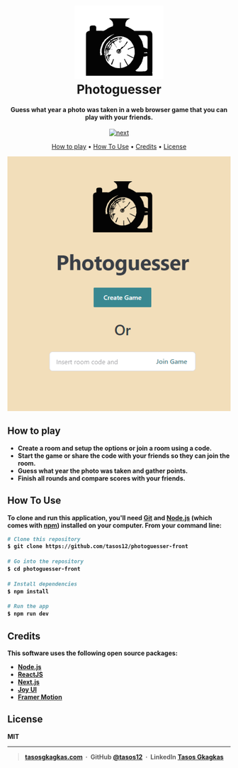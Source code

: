 <h1 align="center">
  <br>
  <a href="http://www.amitmerchant.com/electron-markdownify">
    <img src="https://github.com/tasos12/photoguesser-front/blob/b72a29baf9ce8ed2d08f76030bbc3add9edc7304/public/logo.svg" alt="Photoguesser" width="200">
  </a>
  <br>
  Photoguesser
  <br>
</h1>

<h4 align="center">
  Guess what year a photo was taken in a web browser game that you can play with your friends.
</h4>

<p align="center">
  <a href="https://badge.fury.io/js/next.svg">
    <img borderRadius="10px" src="https://badge.fury.io/js/next.svg"
         alt="next">
  </a>
</p>


<p align="center">
  <a href="#how-to-play">How to play</a> •
  <a href="#how-to-use">How To Use</a> •
  <a href="#credits">Credits</a> •
  <a href="#license">License</a>
</p>

<p align="center">
  <img src="https://github.com/tasos12/photoguesser-front/blob/b72a29baf9ce8ed2d08f76030bbc3add9edc7304/raw/overview.png"
</p>

## How to play

* <b>Create a room and setup the options <b>or join</b> a room using a code.
* Start the game or share the code with your friends so they can join the room.
* Guess what year the photo was taken and gather points.
* Finish all rounds and compare scores with your friends.

## How To Use

To clone and run this application, you'll need [Git](https://git-scm.com) and [Node.js](https://nodejs.org/en/download/) (which comes with [npm](http://npmjs.com)) installed on your computer. From your command line:

```bash
# Clone this repository
$ git clone https://github.com/tasos12/photoguesser-front

# Go into the repository
$ cd photoguesser-front

# Install dependencies
$ npm install

# Run the app
$ npm run dev
```

## Credits

This software uses the following open source packages:

- [Node.js](https://nodejs.org/)
- [ReactJS](https://reactjs.org/)
- [Next.js](https://nextjs.org/)
- [Joy UI](https://mui.com/joy-ui/getting-started/overview/)
- [Framer Motion](https://www.framer.com/motion/)


## License

MIT

---

> [tasosgkagkas.com](https://www.tasosgkagkas.com) &nbsp;&middot;&nbsp;
> GitHub [@tasos12](https://github.com/tasos12) &nbsp;&middot;&nbsp;
> LinkedIn [Tasos Gkagkas](https://www.linkedin.com/in/tasos-gkagkas-09854714b/)

